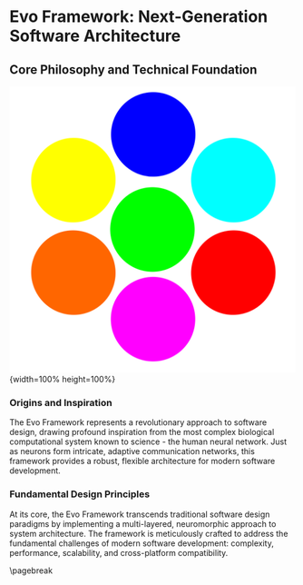 # Evo Framework: Next-Generation Software Architecture

## Core Philosophy and Technical Foundation

![evo framework](data/logo_evo.svg){width=100% height=100%}

### Origins and Inspiration

The Evo Framework represents a revolutionary approach to software design, drawing profound inspiration from the most complex biological computational system known to science - the human neural network. Just as neurons form intricate, adaptive communication networks, this framework provides a robust, flexible architecture for modern software development.

### Fundamental Design Principles

At its core, the Evo Framework transcends traditional software design paradigms by implementing a multi-layered, neuromorphic approach to system architecture. The framework is meticulously crafted to address the fundamental challenges of modern software development: complexity, performance, scalability, and cross-platform compatibility.


\pagebreak